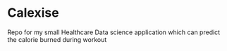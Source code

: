 # Calexise
Repo for my small Healthcare Data science application which can predict the calorie burned during workout
